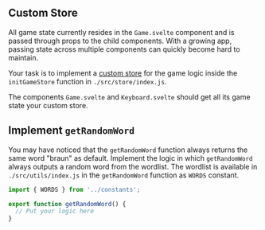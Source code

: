 ## Custom Store

All game state currently resides in the `Game.svelte` component and is passed through props to the child components. With a growing app, passing state across multiple components can quickly become hard to maintain.

Your task is to implement a [custom store](https://svelte.dev/tutorial/custom-stores) for the game logic inside the `initGameStore` function in `./src/store/index.js`.

The components `Game.svelte` and `Keyboard.svelte` should get all its game state your custom store.

## Implement `getRandomWord`

You may have noticed that the `getRandomWord` function always returns the same word "braun" as default. Implement the logic in which `getRandomWord` always outputs a random word from the wordlist. The wordlist is available in `./src/utils/index.js` in the `getRandomWord` function as `WORDS` constant.

```js
import { WORDS } from '../constants';

export function getRandomWord() {
  // Put your logic here
}
```
